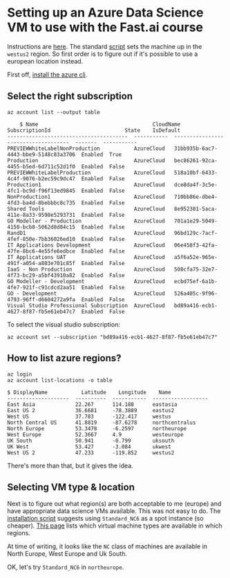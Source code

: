 # Setting up an Azure Data Science VM to use with the Fast.ai course

Instructions are [here](https://course.fast.ai/start_azure_dsvm).  The standard [script](https://raw.githubusercontent.com/Azure/DataScienceVM/master/Samples/fastai2/fastai2onAzureSpotDSVM.sh) sets the machine up in the `westus2` region.  So first order is to figure out if it's possible to use a european location instead.

First off, [install the azure cli](https://docs.microsoft.com/en-us/cli/azure/install-azure-cli).

## Select the right subscription

    az account list --output table

        $ Name                                     CloudName    SubscriptionId                        State    IsDefault
    ---------------------------------------  -----------  ------------------------------------  -------  -----------
    PREVIEWWhiteLabelNonProduction           AzureCloud   31bb935b-6ac7-4443-bbe9-5148c83a3706  Enabled  True
    Production                               AzureCloud   bec86261-92ca-4455-b5ed-6d711c52d1f0  Enabled  False
    PREVIEWWhiteLabelProduction              AzureCloud   518a10bf-6433-4c4f-9076-b2ec59c9dc47  Enabled  False
    Production1                              AzureCloud   dce8da4f-3c5e-4fc1-bc9d-f96f13ed9845  Enabled  False
    NonProduction1                           AzureCloud   710bb86e-dbe4-4fd3-ba4d-8bebbbc8c735  Enabled  False
    Shared Tools                             AzureCloud   8e952301-5aca-411e-8a33-9598e5293731  Enabled  False
    GO Modeller - Production                 AzureCloud   701a1e29-5049-4150-bcb8-5062d8d84c15  Enabled  False
    RandD1                                   AzureCloud   96bd129c-7acf-4fef-850e-7bb36026ed10  Enabled  False
    IT Applications Development              AzureCloud   06e458f3-42fa-47fe-8bc6-4e55fe6edbce  Enabled  False
    IT Applications UAT                      AzureCloud   a5f6a52e-965e-491f-a054-a803e701c85f  Enabled  False
    IaaS - Non Production                    AzureCloud   508cfa75-32e7-4f73-bc29-a5bf43910a82  Enabled  False
    GO Modeller - Development                AzureCloud   ecbd75ef-6a1b-4fe7-921f-c91cdcd2aa51  Enabled  False
    GO - Development                         AzureCloud   526a405c-9f96-4793-96ff-d6604272a9fa  Enabled  False
    Visual Studio Professional Subscription  AzureCloud   bd89a416-ecb1-4627-8f87-fb5e61eb47c7  Enabled  False

To select the visual studio subscription:

    az account set --subscription "bd89a416-ecb1-4627-8f87-fb5e61eb47c7"


## How to list azure regions?

    az login
    az account list-locations -o table

    $ DisplayName           Latitude    Longitude    Name
    --------------------  ----------  -----------  ------------------
    East Asia             22.267      114.188      eastasia
    East US 2             36.6681     -78.3889     eastus2
    West US               37.783      -122.417     westus
    North Central US      41.8819     -87.6278     northcentralus
    North Europe          53.3478     -6.2597      northeurope
    West Europe           52.3667     4.9          westeurope
    UK South              50.941      -0.799       uksouth
    UK West               53.427      -3.084       ukwest
    West US 2             47.233      -119.852     westus2

There's more than that, but it gives the idea.

## Selecting VM type & location

Next is to figure out what region(s) are both acceptable to me (europe) and have appropriate data science VMs available.  This was not easy to do.  The [installation script](https://raw.githubusercontent.com/Azure/DataScienceVM/master/Samples/fastai2/fastai2onAzureSpotDSVM.sh) suggests using `Standard_NC6` as a spot instance (so cheaper).  [This page](https://azure.microsoft.com/en-gb/global-infrastructure/services/?products=virtual-machines&regions=europe-north,europe-west,united-kingdom-south,united-kingdom-west) lists which virtual machine types are available in which regions.

At time of writing, it looks like the `NC` class of machines are available in North Europe, West Europe and Uk South.

OK, let's try `Standard_NC6` in `northeurope`.
